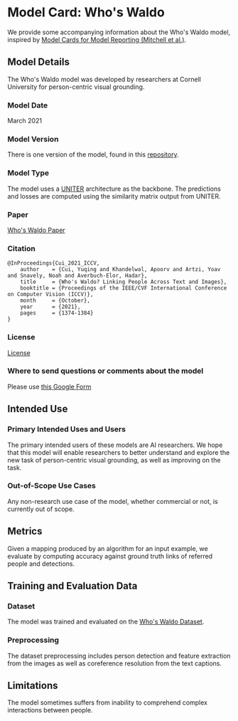 # Model Card: Who's Waldo

We provide some accompanying information about the Who's Waldo model, inspired by [Model Cards for Model Reporting (Mitchell et al.)](https://arxiv.org/abs/1810.03993).

## Model Details

The Who's Waldo model was developed by researchers at Cornell University for person-centric visual grounding. 

### Model Date

March 2021

### Model Version

There is one version of the model, found in this [repository](https://github.com/clairecyq/whos-waldo). 

### Model Type

The model uses a [UNITER](https://github.com/ChenRocks/UNITER) architecture as the backbone. The predictions and losses are computed using the similarity matrix output from UNITER. 

### Paper

[Who's Waldo Paper](https://arxiv.org/abs/2108.07253)

### Citation
```
@InProceedings{Cui_2021_ICCV,
    author    = {Cui, Yuqing and Khandelwal, Apoorv and Artzi, Yoav and Snavely, Noah and Averbuch-Elor, Hadar},
    title     = {Who's Waldo? Linking People Across Text and Images},
    booktitle = {Proceedings of the IEEE/CVF International Conference on Computer Vision (ICCV)},
    month     = {October},
    year      = {2021},
    pages     = {1374-1384}
}
```
### License
[License](https://github.com/clairecyq/whos-waldo/blob/master/LICENSE)

### Where to send questions or comments about the model

Please use [this Google Form](https://forms.gle/EVHh8vVkGcAk6xeb6)


## Intended Use

### Primary Intended Uses and Users

The primary intended users of these models are AI researchers. We hope that this model will enable researchers to better understand and explore the new task of person-centric visual grounding, as well as improving on the task. 

### Out-of-Scope Use Cases

Any non-research use case of the model, whether commercial or not, is currently out of scope. 

## Metrics
Given a mapping produced by an algorithm for an input example, we evaluate by computing accuracy against ground truth links of referred people and detections.

## Training and Evaluation Data

### Dataset

The model was trained and evaluated on the [Who's Waldo Dataset](https://whoswaldo.github.io/dataset). 

### Preprocessing

The dataset preprocessing includes person detection and feature extraction from the images as well as coreference resolution from the text captions.

## Limitations
The model sometimes suffers from inability to comprehend complex interactions between people.
